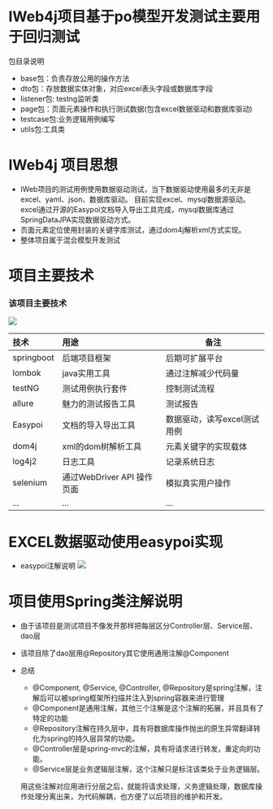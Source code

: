 # IWeb4j项目基于po模型开发测试主要用于回归测试

包目录说明
- base包：负责存放公用的操作方法
- dto包：存放数据实体对象，对应excel表头字段或数据库字段
- listener包: testng监听类
- page包：页面元素操作和执行测试数据(包含excel数据驱动和数据库驱动)
- testcase包:业务逻辑用例编写
- utils包:工具类

# IWeb4j 项目思想
- IWeb项目的测试用例使用数据驱动测试，当下数据驱动使用最多的无非是excel、yaml、json、数据库驱动。
目前实现excel、mysql数据源驱动。excel通过开源的Easypoi文档导入导出工具完成，mysql数据库通过SpringDataJPA实现数据驱动方式。
- 页面元素定位使用封装的关键字库测试，通过dom4j解析xml方式实现。
- 整体项目属于混合模型开发测试

# 项目主要技术
 
### 该项目主要技术

![](https://upload-images.jianshu.io/upload_images/16753854-66edc0876097e425.png?imageMogr2/auto-orient/strip%7CimageView2/2/w/1240)

技术  | 用途  | 备注
:----------- | :----------- |-----------
springboot| 后端项目框架  | 后期可扩展平台
lombok| java实用工具  | 通过注解减少代码量
testNG| 测试用例执行套件| 控制测试流程
allure| 魅力的测试报告工具|测试报告
Easypoi| 文档的导入导出工具|数据驱动，读写excel测试用例
dom4j| xml的dom树解析工具|元素关键字的实现载体
log4j2| 日志工具|记录系统日志
selenium| 通过WebDriver API 操作页面|模拟真实用户操作
...| ...|...

# EXCEL数据驱动使用easypoi实现
- easypoi注解说明
![](https://upload-images.jianshu.io/upload_images/16753854-65458befe4d5b7e2.png?imageMogr2/auto-orient/strip%7CimageView2/2/w/1240)

# 项目使用Spring类注解说明

- 由于该项目是测试项目不像发开那样把每层区分Controller层、Service层、dao层
- 该项目除了dao层用@Repository其它使用通用注解@Component

- 总结
  - @Component, @Service, @Controller, @Repository是spring注解，注解后可以被spring框架所扫描并注入到spring容器来进行管理
  - @Component是通用注解，其他三个注解是这个注解的拓展，并且具有了特定的功能
  - @Repository注解在持久层中，具有将数据库操作抛出的原生异常翻译转化为spring的持久层异常的功能。
  - @Controller层是spring-mvc的注解，具有将请求进行转发，重定向的功能。
  - @Service层是业务逻辑层注解，这个注解只是标注该类处于业务逻辑层。
  
  用这些注解对应用进行分层之后，就能将请求处理，义务逻辑处理，数据库操作处理分离出来，为代码解耦，也方便了以后项目的维护和开发。
